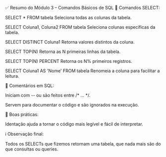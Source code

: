 ✅ Resumo do Módulo 3 – Comandos Básicos de SQL
📌 Comandos SELECT:

SELECT * FROM tabela
Seleciona todas as colunas da tabela.

SELECT Coluna1, Coluna2 FROM tabela
Seleciona colunas específicas da tabela.

SELECT DISTINCT Coluna1
Retorna valores distintos da coluna.

SELECT TOP(N)
Retorna as N primeiras linhas da tabela.

SELECT TOP(N) PERCENT
Retorna os N% primeiros registros.

SELECT Coluna1 AS 'Nome' FROM tabela
Renomeia a coluna para facilitar a leitura.

💬 Comentários em SQL:

Iniciam com -- ou são feitos entre /* ... */.

Servem para documentar o código e são ignorados na execução.

📐 Boas práticas:

Identação ajuda a tornar o código mais legível e fácil de interpretar.

ℹ️ Observação final:

Todos os SELECTs que fizemos retornam uma tabela, que nada mais são do que consultas ou queries.